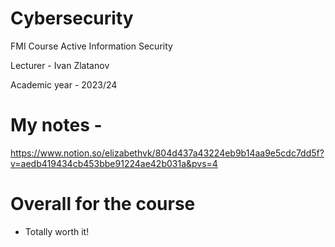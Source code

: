 # Cybersecurity
FMI Course Active Information Security

Lecturer - Ivan Zlatanov

Academic year - 2023/24

# My notes -
https://www.notion.so/elizabethvk/804d437a43224eb9b14aa9e5cdc7dd5f?v=aedb419434cb453bbe91224ae42b031a&pvs=4

# Overall for the course 
- Totally worth it!
